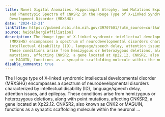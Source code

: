 ```yaml
---
title: Novel Digital Anomalies, Hippocampal Atrophy, and Mutations Expand the Genotypic
  and Phenotypic Spectra of CNKSR2 in the Houge Type of X-Linked Syndromic Intellectual
  Development Disorder (MRXSHG)
date: '2024-12-21'
linkTitle: https://pubmed.ncbi.nlm.nih.gov/39707601/?utm_source=curl&utm_medium=rss&utm_campaign=pubmed-2&utm_content=1FakS-2QOkCT8HsMOQP1bCRQ4YzyumYOmxmF0moLsQ3dFB1E9V&fc=20220326224207&ff=20241221170703&v=2.18.0.post9+e462414
source: heidelberg[Affiliation]
description: The Houge type of X-linked syndromic intellectual developmental disorder
  (MRXSHG) encompasses a spectrum of neurodevelopmental disorders characterized by
  intellectual disability (ID), language/speech delay, attention issues, and epilepsy.
  These conditions arise from hemizygous or heterozygous deletions, along with point
  mutations, affecting CNKSR2, a gene located at Xp22.12. CNKSR2, also known as CNK2
  or MAGUIN, functions as a synaptic scaffolding molecule within the neuronal ...
disable_comments: true
---
```

The Houge type of X-linked syndromic intellectual developmental disorder (MRXSHG) encompasses a spectrum of neurodevelopmental disorders characterized by intellectual disability (ID), language/speech delay, attention issues, and epilepsy. These conditions arise from hemizygous or heterozygous deletions, along with point mutations, affecting CNKSR2, a gene located at Xp22.12. CNKSR2, also known as CNK2 or MAGUIN, functions as a synaptic scaffolding molecule within the neuronal ...